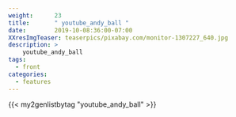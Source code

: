 ```yaml
---
weight:      23
title:       " youtube_andy_ball "
date:        2019-10-08:36:00-07:00
XXresImgTeaser: teaserpics/pixabay.com/monitor-1307227_640.jpg
description: >
    youtube_andy_ball
tags:
  - front
categories:
  - features
---
```


{{< my2genlistbytag "youtube_andy_ball" >}}
